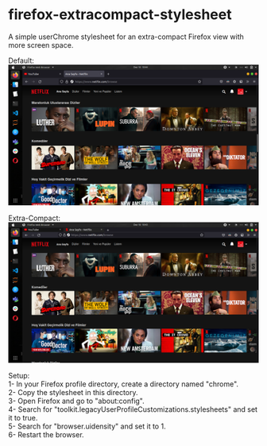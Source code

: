 # firefox-extracompact-stylesheet
A simple userChrome stylesheet for an extra-compact Firefox view with more screen space.

Default:
![firefox-default](img/firefox-default.png)

Extra-Compact:
![firefox-extracompact](img/firefox-extracompact.png)

Setup:\
1- In your Firefox profile directory, create a directory named "chrome".\
2- Copy the stylesheet in this directory.\
3- Open Firefox and go to "about:config".\
4- Search for "toolkit.legacyUserProfileCustomizations.stylesheets" and set it to true.\
5- Search for "browser.uidensity" and set it to 1.\
6- Restart the browser.